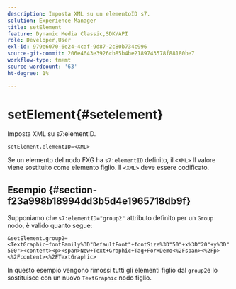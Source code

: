 ```yaml
---
description: Imposta XML su un elementoID s7.
solution: Experience Manager
title: setElement
feature: Dynamic Media Classic,SDK/API
role: Developer,User
exl-id: 979e6070-6e24-4caf-9d87-2c80b734c996
source-git-commit: 206e4643e3926cb85b4be2189743578f88180be7
workflow-type: tm+mt
source-wordcount: '63'
ht-degree: 1%

---
```


# setElement{#setelement}

Imposta XML su s7:elementID.

`setElement.elementID=<XML>`

Se un elemento del nodo FXG ha `s7:elementID` definito, il `<XML>` Il valore viene sostituito come elemento figlio. Il `<XML>` deve essere codificato.

## Esempio {#section-f23a998b18994dd3b5d4e1965718db9f}

Supponiamo che `s7:elementID="group2"` attributo definito per un `Group` nodo, è valido quanto segue:

`&setElement.group2=<TextGraphic+fontFamily%3D"DefaultFont"+fontSize%3D"50"+x%3D"20"+y%3D"500"><content><p><span>New+Text+Graphic+Tag+For+Demo<%2Fspan><%2Fp><%2Fcontent><%2FTextGraphic>`

In questo esempio vengono rimossi tutti gli elementi figlio dal `group2`e lo sostituisce con un nuovo `TextGraphic` nodo figlio.
